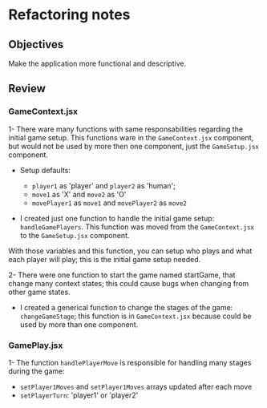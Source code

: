 # Refactoring notes

## Objectives
Make the application more functional and descriptive.

## Review

### GameContext.jsx

1- There ware many functions with same responsabilities regarding the initial game setup. This functions ware in the `GameContext.jsx` component, but would not be used by more then one component, just the `GameSetup.jsx` component.

- Setup defaults: 
  - `player1` as 'player' and `player2` as 'human';
  - `move1` as 'X' and `move2` as 'O'
  - `movePlayer1` as ``move1`` and `movePlayer2` as `move2`

- I created just one function to handle the initial game setup: `handleGamePlayers`. This function was moved from the `GameContext.jsx` to the `GameSetup.jsx` component.

With those variables and this function, you can setup who plays and what each player will play; this is the initial game setup needed.

2- There were one function to start the game named startGame, that change many context states; this could cause bugs when changing from other game states.

- I created a generical function to change the stages of the game: `changeGameStage`; this function is in `GameContext.jsx` because could be used by more than one component.

### GamePlay.jsx

1- The function ``handlePlayerMove`` is responsible for handling many stages during the game:

- `setPlayer1Moves` and `setPlayer1Moves` arrays updated after each move
- `setPlayerTurn`: 'player1' or 'player2'